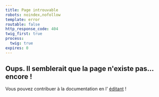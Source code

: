 ```yaml
---
title: Page introuvable
robots: noindex,nofollow
template: error
routable: false
http_response_code: 404
twig_first: true
process:
  twig: true
expires: 0
---
```


## Oups. Il semblerait que la page n'existe pas... encore !

<i class="fa fa-heart"></i> Vous pouvez contribuer à la documentation en l'
<a class="github-link tooltip tooltip-bottom" href="https://github.com/YunoHost/doc" data-tooltip="Modifier/Créer la page sur GitHub"><i class="fa fa-pencil-square"></i>éditant</a> !
